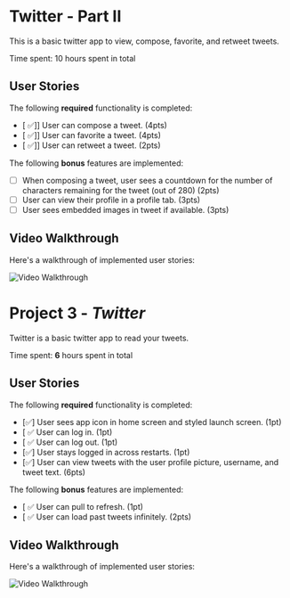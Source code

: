 
# Twitter - Part II

This is a basic twitter app to view, compose, favorite, and retweet tweets.

Time spent: 10 hours spent in total

## User Stories

The following **required** functionality is completed:

- [ ✅]] User can compose a tweet. (4pts)
- [ ✅]] User can favorite a tweet. (4pts)
- [ ✅]] User can retweet a tweet. (2pts)

The following **bonus** features are implemented:

- [ ] When composing a tweet, user sees a countdown for the number of characters remaining for the tweet (out of 280) (2pts)
- [ ] User can view their profile in a profile tab. (3pts)
- [ ] User sees embedded images in tweet if available. (3pts)

## Video Walkthrough

Here's a walkthrough of implemented user stories:

<img src='http://g.recordit.co/xmpWZgJH7L.gif' title='Video Walkthrough' width='' alt='Video Walkthrough' />











# Project 3 - *Twitter*

Twitter is a basic twitter app to read your tweets.

Time spent: **6** hours spent in total

## User Stories

The following **required** functionality is completed:

- [✅] User sees app icon in home screen and styled launch screen. (1pt)
- [ ✅ User can log in. (1pt)
- [ ✅ User can log out. (1pt)
- [✅] User stays logged in across restarts. (1pt)
- [✅] User can view tweets with the user profile picture, username, and tweet text. (6pts)

The following **bonus** features are implemented:

- [ ✅ User can pull to refresh. (1pt)
- [ ✅ User can load past tweets infinitely. (2pts)

## Video Walkthrough

Here's a walkthrough of implemented user stories:

<img src='http://recordit.co/Z8B6BGCU29' title='Video Walkthrough' width='' alt='Video Walkthrough' />

